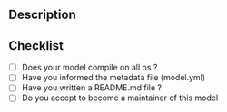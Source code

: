 ## Description
<!--- Give a quick description of your model -->

## Checklist
<!--- What should a good model have  -->
- [ ] Does your model compile on all os ?
- [ ] Have you informed the metadata file (model.yml)
- [ ] Have you written a README.md file ?
- [ ] Do you accept to become a maintainer of this model
